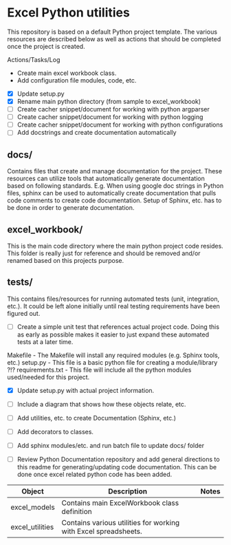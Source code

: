 # Excel Python utilities

This repository is based on a default Python project template.  The various resources are described below as well as actions that should be completed once the project is created.

Actions/Tasks/Log
- Create main excel workbook class.
- Add configuration file modules, code, etc.

* [x] Update setup.py
* [x] Rename main python directory (from sample to excel_workbook)
* [ ] Create cacher snippet/document for working with python argparser
* [ ] Create cacher snippet/document for working with python logging
* [ ] Create cacher snippet/document for working with python configurations
* [ ] Add docstrings and create documentation automatically

## docs/

Contains files that create and manage documentation for the project.  These resources can utilize tools that automatically generate documentation based on following standards.  E.g. When using google doc strings in Python files, sphinx can be used to automatically create documentation that pulls code comments to create code documentation.  Setup of Sphinx, etc. has to be done in order to generate documentation.

## excel_workbook/

This is the main code directory where the main python project code resides.  This folder is really just for reference and should be removed and/or renamed based on this projects purpose.


## tests/

This contains files/resources for running automated tests (unit, integration, etc.).  It could be left alone initially until real testing requirements have been figured out.

* [ ] Create a simple unit test that references actual project code.  Doing this as early as possible makes it easier to just expand these automated tests at a later time.

Makefile - The Makefile will install any required modules (e.g. Sphinx tools, etc.)
setup.py - This file is a basic python file for creating a module/library ?!? 
requirements.txt - This file will include all the python modules used/needed for this project. 

* [x] Update setup.py with actual project information. 
* [ ] Include a diagram that shows how these objects relate, etc.
* [ ] Add utilities, etc. to create Documentation (Sphinx, etc.)
* [ ] Add decorators to classes.
* [ ] Add sphinx modules/etc. and run batch file to update docs/ folder
* [ ] Review Python Documentation repository and add general directions to this readme for generating/updating code documentation.  This can be done once excel related python code has been added.




| Object          | Description                                                     | Notes |
|-----------------|-----------------------------------------------------------------|-------|
| excel_models    | Contains main ExcelWorkbook class definition                    |       |
| excel_utilities | Contains various utilities for working with Excel spreadsheets. |       |
